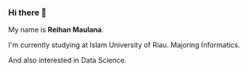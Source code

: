 ### Hi there 👋

My name is **Reihan Maulana**.

I'm currently studying at Islam University of Riau. Majoring Informatics.

And also interested in Data Science.
